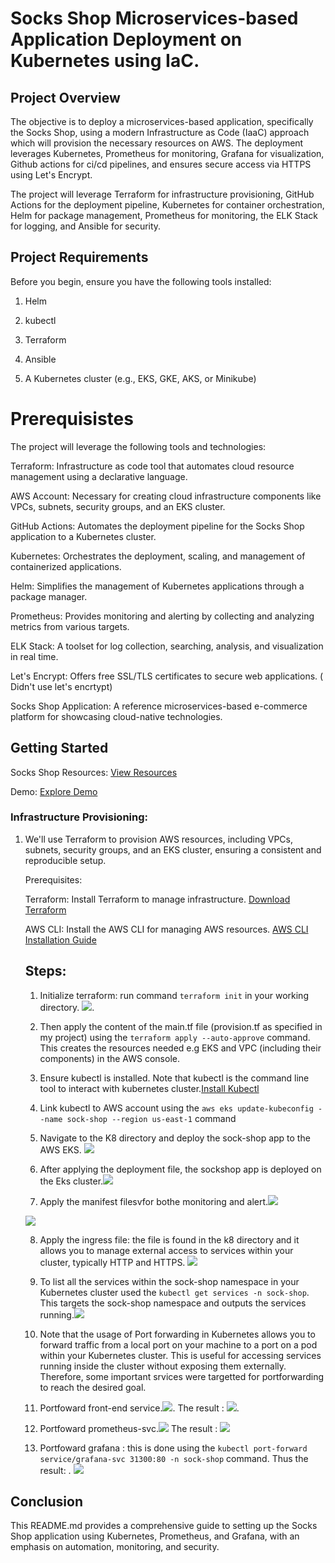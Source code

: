 # Socks Shop Microservices-based Application Deployment on Kubernetes using IaC.

## Project Overview
The objective is to deploy a microservices-based application, specifically the Socks Shop, using a modern Infrastructure as Code (IaaC) approach which will provision the necessary resources on AWS. The deployment leverages Kubernetes, Prometheus for monitoring, Grafana for visualization, Github actions for ci/cd pipelines, and ensures secure access via HTTPS using Let's Encrypt.

The project will leverage Terraform for infrastructure provisioning, GitHub Actions for the deployment pipeline, Kubernetes for container orchestration, Helm for package management, Prometheus for monitoring, the ELK Stack for logging, and Ansible for security.

## Project Requirements
Before you begin, ensure you have the following tools installed:

1. Helm

2. kubectl

3. Terraform

4. Ansible

5. A Kubernetes cluster (e.g., EKS, GKE, AKS, or Minikube)

# Prerequisistes

The project will leverage the following tools and technologies:

Terraform: Infrastructure as code tool that automates cloud resource management using a declarative language.

AWS Account: Necessary for creating cloud infrastructure components like VPCs, subnets, security groups, and an EKS cluster.

GitHub Actions: Automates the deployment pipeline for the Socks Shop application to a Kubernetes cluster.

Kubernetes: Orchestrates the deployment, scaling, and management of containerized applications.

Helm: Simplifies the management of Kubernetes applications through a package manager.

Prometheus: Provides monitoring and alerting by collecting and analyzing metrics from various targets.

ELK Stack: A toolset for log collection, searching, analysis, and visualization in real time.

Let's Encrypt: Offers free SSL/TLS certificates to secure web applications. ( Didn't use let's encrtypt)

Socks Shop Application: A reference microservices-based e-commerce platform for showcasing cloud-native technologies.

## Getting Started
Socks Shop Resources:  [View Resources](https://github.com/microservices-demo/microservices-demo.github.io)  

Demo: [Explore Demo](https://github.com/microservices-demo/microservices-demo/tree/master)

### Infrastructure Provisioning:

1. We'll use Terraform to provision AWS resources, including VPCs, subnets, security groups, and an EKS cluster, ensuring a consistent and reproducible setup.

    Prerequisites:

     Terraform: Install Terraform to manage infrastructure. [Download Terraform](https://developer.hashicorp.com/terraform/install)

     AWS CLI: Install the AWS CLI for managing AWS resources. [AWS CLI Installation Guide](https://aws.amazon.com/cli/)

     ## Steps:
     1. Initialize terraform: run command `terraform init` in your working directory. ![](./images/terraform%20init.png).

     2. Then apply the content of the main.tf file (provision.tf as specified in my project) using the `terraform apply --auto-approve` command. This creates the resources needed e.g EKS and VPC (including their components) in the AWS console.

     3. Ensure kubectl is installed. Note that kubectl is the command line tool to interact with kubernetes cluster.[Install Kubectl](https://kubernetes.io/docs/tasks/tools/) 

     4. Link kubectl to AWS account using the `aws eks update-kubeconfig --name sock-shop --region us-east-1` command

     5. Navigate to the K8 directory and deploy the sock-shop app to the AWS EKS. ![](./images/deploy%20webapp%20to%20eks.png)

     6. After applying the deployment file, the sockshop app is deployed on the Eks cluster.![](./images/eks%20cluster.png)

     7. Apply the manifest filesvfor bothe monitoring and alert.![](./images/apply%20monitoring%20files.png)

     ![](./images/apply%20alert.png)

     8. Apply the ingress file: the file is found in the k8 directory and it allows you to manage external access to services within your cluster, typically HTTP and HTTPS. ![](./images/apply%20ingress%20file.png)

     8. To list all the services within the sock-shop namespace in your Kubernetes cluster used the `kubectl get services -n sock-shop`. This targets the sock-shop namespace and outputs the services running.![](./images/get%20svc%20-n%20sockshop.png)

     9. Note that the usage of  Port forwarding in Kubernetes allows you to forward traffic from a local port on your machine to a port on a pod within your Kubernetes cluster. This is useful for accessing services running inside the cluster without exposing them externally. Therefore, some important srvices were targetted for portforwarding to reach the desired goal.

     10. Portfoward front-end service.![](./images/front-end%20port%20forward.png).   The result :
     ![](./images/front-end%20service.png).

     11. Portfoward prometheus-svc.![](./images/prometheus%20portforward.png) The result :
     ![](./images/prometheus.png)

     12. Portfoward grafana : this is done using the `kubectl port-forward service/grafana-svc 31300:80 -n sock-shop` command. Thus the result: 
       . ![](./images/grafana.png)

## Conclusion 
   This README.md provides a comprehensive guide to setting up the Socks Shop application using Kubernetes, Prometheus, and Grafana, with an emphasis on automation, monitoring, and security. 
